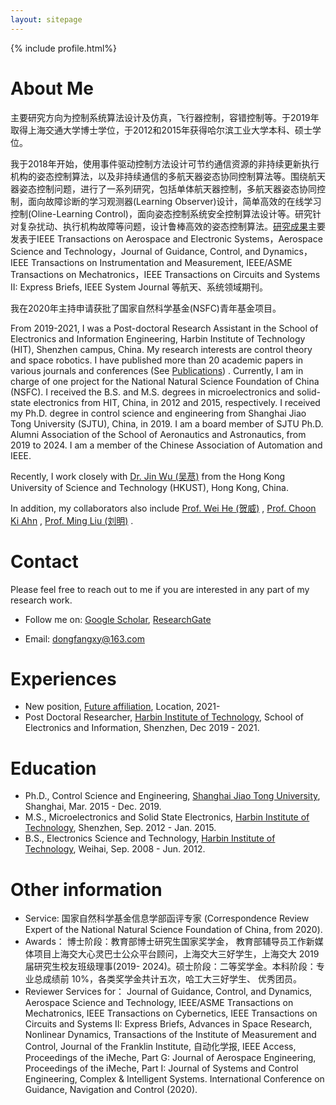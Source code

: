 ```yaml
---
layout: sitepage
---
```


[comment]: # (Insert my picture)
{% include profile.html%}

[comment]: # (Insert my resume below)

# About Me

主要研究方向为控制系统算法设计及仿真，飞行器控制，容错控制等。于2019年取得上海交通大学博士学位，于2012和2015年获得哈尔滨工业大学本科、硕士学位。

我于2018年开始，使用事件驱动控制方法设计可节约通信资源的非持续更新执行机构的姿态控制算法，以及非持续通信的多航天器姿态协同控制算法等。围绕航天器姿态控制问题，进行了一系列研究，包括单体航天器控制，多航天器姿态协同控制，面向故障诊断的学习观测器(Learning Observer)设计，简单高效的在线学习控制(Oline-Learning Control)，面向姿态控制系统安全控制算法设计等。研究针对复杂扰动、执行机构故障等问题，设计鲁棒高效的姿态控制算法。[研究成果](https://dongfangxy.github.io/publications/)主要发表于IEEE Transactions on Aerospace and Electronic Systems，Aerospace Science and Technology，Journal of Guidance, Control, and Dynamics，IEEE  Transactions  on  Instrumentation  and  Measurement,  IEEE/ASME  Transactions  on Mechatronics，IEEE Transactions on Circuits and Systems II: Express Briefs, IEEE System Journal 等航天、系统领域期刊。

我在2020年主持申请获批了国家自然科学基金(NSFC)青年基金项目。


<!--
复制了师傅的主页，我还在修改中....[[My CV in PDF]]({{site.url}}/YuJiangCV.pdf) 
-->

From 2019-2021, I was a Post-doctoral Research Assistant in the School of Electronics and Information Engineering, Harbin Institute of Technology (HIT), Shenzhen campus, China. My research interests are control theory and space robotics. I have published more than 20 academic papers in various journals and conferences (See [Publications](https://dongfangxy.github.io/publications/)) . Currently, I am in charge of one project for the National Natural Science Foundation of China (NSFC). I received the B.S. and M.S. degrees in microelectronics and solid-state electronics from HIT, China, in 2012 and 2015, respectively. I received my Ph.D. degree in control science and engineering from Shanghai Jiao Tong University (SJTU), China, in 2019. I am a board member of SJTU Ph.D. Alumni Association of the School of Aeronautics and Astronautics, from 2019 to 2024. I am a member of the Chinese Association of Automation and IEEE.

Recently, I work closely with [Dr. Jin Wu (吴荩)](https://zarathustr.github.io/) from the Hong Kong University of Science and Technology (HKUST), Hong Kong, China.

In addition, my collaborators also include [Prof. Wei He (贺威)](http://saee.ustb.edu.cn/quantijiaoshi/2015-10-09/81.html) ,  [Prof. Choon Ki Ahn](http://control.korea.ac.kr/) ,  [Prof. Ming Liu (刘明)](https://ece.hkust.edu.hk/eelium) .

# Contact
Please feel free to reach out to me if you are interested in any part of my research work.
* Follow me on:
[Google Scholar](https://scholar.google.com/citations?user=oHzlz50AAAAJ&hl),
[ResearchGate](https://www.researchgate.net/profile/Chengxi_Zhang5)

* Email: <a href="mailto:dongfangxy@163.com"><span style="line-height:2;">dongfangxy@163.com</span>


# Experiences
* New position, <a href="https://dongfangxy.github.io/">Future affiliation</a>, Location, 2021-
* Post Doctoral Researcher,  <a href="https://dongfangxy.github.io/">Harbin Institute of Technology</a>, School of Electronics and Information, Shenzhen, Dec 2019 - 2021.


# Education
* Ph.D., Control Science and Engineering, <a href="https://dongfangxy.github.io/">Shanghai Jiao Tong University</a>, Shanghai, Mar. 2015 - Dec. 2019. 
* M.S., Microelectronics and Solid State Electronics, <a href="https://dongfangxy.github.io/">Harbin Institute of Technology</a>, Shenzhen, Sep. 2012 - Jan. 2015. 
* B.S., Electronics Science and Technology, <a href="https://dongfangxy.github.io/">Harbin Institute of Technology</a>, Weihai, Sep. 2008 - Jun. 2012.

# Other information
* Service: 
国家自然科学基金信息学部函评专家 (Correspondence Review Expert of the National Natural Science Foundation of China, from 2020).
* Awards：
博士阶段：教育部博士研究生国家奖学金， 教育部辅导员工作新媒体项目上海交大心灵巴士公众平台顾问，上海交大三好学生，上海交大 2019 届研究生校友班级理事(2019-
2024)。硕士阶段：二等奖学金。本科阶段：专业总成绩前 10%，各类奖学金共计五次，哈工大三好学生、 优秀团员。
* Reviewer Services for：
Journal of Guidance, Control, and Dynamics, Aerospace Science and Technology, IEEE/ASME Transactions on Mechatronics, IEEE Transactions on Cybernetics, IEEE Transactions on Circuits and Systems II: Express Briefs, Advances in Space Research, Nonlinear Dynamics, Transactions of the Institute of Measurement and Control, Journal of the Franklin Institute, 自动化学报, IEEE Access, 
Proceedings of the iMeche, Part G: Journal of Aerospace Engineering, Proceedings of the iMeche, Part I: Journal of Systems and Control Engineering, Complex & Intelligent Systems.
International Conference on Guidance, Navigation and Control (2020).


